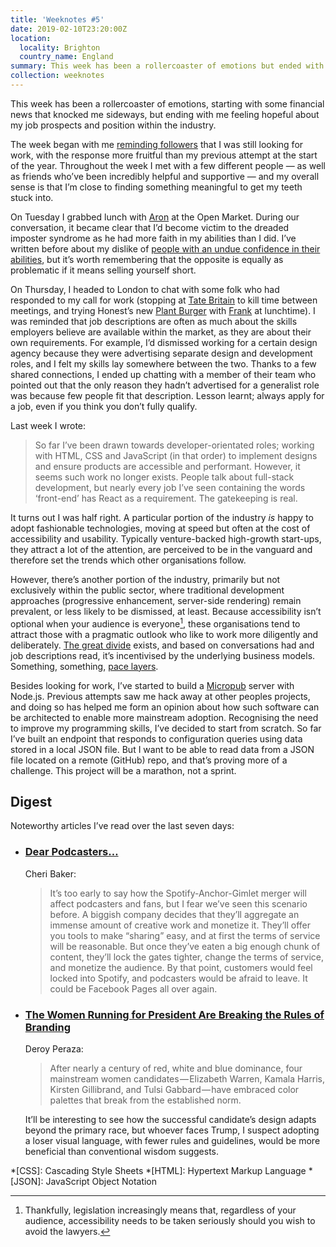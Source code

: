 ```yaml
---
title: 'Weeknotes #5'
date: 2019-02-10T23:20:00Z
location:
  locality: Brighton
  country_name: England
summary: This week has been a rollercoaster of emotions but ended with me feeling hopeful about my job prospects and position within the industry.
collection: weeknotes
---
```

This week has been a rollercoaster of emotions, starting with some financial news that knocked me sideways, but ending with me feeling hopeful about my job prospects and position within the industry.

The week began with me [reminding followers][1] that I was still looking for work, with the response more fruitful than my previous attempt at the start of the year. Throughout the week I met with a few different people — as well as friends who’ve been incredibly helpful and supportive — and my overall sense is that I’m close to finding something meaningful to get my teeth stuck into.

On Tuesday I grabbed lunch with [Aron][2] at the Open Market. During our conversation, it became clear that I’d become victim to the dreaded imposter syndrome as he had more faith in my abilities than I did. I’ve written before about my dislike of [people with an undue confidence in their abilities][3], but it’s worth remembering that the opposite is equally as problematic if it means selling yourself short.

On Thursday, I headed to London to chat with some folk who had responded to my call for work (stopping at [Tate Britain][4] to kill time between meetings, and trying Honest’s new [Plant Burger][5] with [Frank][6] at lunchtime). I was reminded that job descriptions are often as much about the skills employers believe are available within the market, as they are about their own requirements. For example, I’d dismissed working for a certain design agency because they were advertising separate design and development roles, and I felt my skills lay somewhere between the two. Thanks to a few shared connections, I ended up chatting with a member of their team who pointed out that the only reason they hadn’t advertised for a generalist role was because few people fit that description. Lesson learnt; always apply for a job, even if you think you don’t fully qualify.

Last week I wrote:

> So far I’ve been drawn towards developer-orientated roles; working with HTML, CSS and JavaScript (in that order) to implement designs and ensure products are accessible and performant. However, it seems such work no longer exists. People talk about full-stack development, but nearly every job I’ve seen containing the words ‘front-end’ has React as a requirement. The gatekeeping is real.

It turns out I was half right. A particular portion of the industry *is* happy to adopt fashionable technologies, moving at speed but often at the cost of accessibility and usability. Typically venture-backed high-growth start-ups, they attract a lot of the attention, are perceived to be in the vanguard and therefore set the trends which other organisations follow.

However, there’s another portion of the industry, primarily but not exclusively within the public sector, where traditional development approaches (progressive enhancement, server-side rendering) remain prevalent, or less likely to be dismissed, at least. Because accessibility isn’t optional when your audience is everyone[^1], these organisations tend to attract those with a pragmatic outlook who like to work more diligently and deliberately. [The great divide][7] exists, and based on conversations had and job descriptions read, it’s incentivised by the underlying business models. Something, something, [pace layers][8].

Besides looking for work, I’ve started to build a [Micropub][9] server with Node.js. Previous attempts saw me hack away at other peoples projects, and doing so has helped me form an opinion about how such software can be architected to enable more mainstream adoption. Recognising the need to improve my programming skills, I’ve decided to start from scratch. So far I’ve built an endpoint that responds to configuration queries using data stored in a local JSON file. But I want to be able to read data from a JSON file located on a remote (GitHub) repo, and that’s proving more of a challenge. This project will be a marathon, not a sprint.

## Digest

Noteworthy articles I’ve read over the last seven days:

* ### [Dear Podcasters…][10]

  Cheri Baker:

  > It’s too early to say how the Spotify-Anchor-Gimlet merger will affect podcasters and fans, but I fear we’ve seen this scenario before. A biggish company decides that they’ll aggregate an immense amount of creative work and monetize it. They’ll offer you tools to make “sharing” easy, and at first the terms of service will be reasonable. But once they’ve eaten a big enough chunk of content, they’ll lock the gates tighter, change the terms of service, and monetize the audience. By that point, customers would feel locked into Spotify, and podcasters would be afraid to leave. It could be Facebook Pages all over again.

* ### [The Women Running for President Are Breaking the Rules of Branding][11]

  Deroy Peraza:

  > After nearly a century of red, white and blue dominance, four mainstream women candidates — Elizabeth Warren, Kamala Harris, Kirsten Gillibrand, and Tulsi Gabbard — have embraced color palettes that break from the established norm.

  It’ll be interesting to see how the successful candidate’s design adapts beyond the primary race, but whoever faces Trump, I suspect adopting a loser visual language, with fewer rules and guidelines, would be more beneficial than conventional wisdom suggests.

[^1]: Thankfully, legislation increasingly means that, regardless of your audience, accessibility needs to be taken seriously should you wish to avoid the lawyers.

[1]: /notes/1549280971
[2]: http://aroncarroll.com
[3]: /2015/07/a_blank_sheet_of_paper
[4]: https://www.tate.org.uk/visit/tate-britain
[5]: https://www.honestburgers.co.uk/food/burgers/plant/
[6]: http://www.tobefrank.co.uk
[7]: https://css-tricks.com/the-great-divide/
[8]: https://en.wikipedia.org/wiki/Shearing_layers
[9]: https://www.w3.org/TR/micropub/
[10]: https://social.cheribaker.com/2019/02/08/dear-podcasters.html
[11]: https://medium.com/@Hyperakt/2a53c95c4e34

*[CSS]: Cascading Style Sheets
*[HTML]: Hypertext Markup Language
*[JSON]: JavaScript Object Notation
